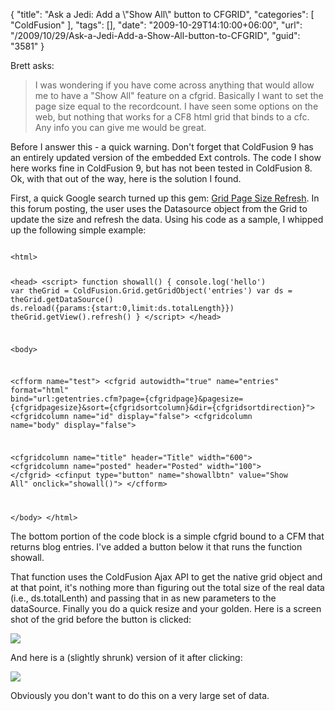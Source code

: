 {
	"title": "Ask a Jedi: Add a \\\"Show All\\\" button to CFGRID",
	"categories": [
		"ColdFusion"
	],
	"tags": [],
	"date": "2009-10-29T14:10:00+06:00",
	"url": "/2009/10/29/Ask-a-Jedi-Add-a-Show-All-button-to-CFGRID",
	"guid": "3581"
}

Brett asks:

<blockquote>
I was wondering if you have come across anything that would allow me to
have a "Show All" feature on a cfgrid. Basically I want to set the page size
equal to the recordcount. I have seen some options on the web, but nothing
that works for a CF8 html grid that binds to a cfc. Any info you can give me
would be great.
</blockquote>

Before I answer this - a quick warning. Don't forget that ColdFusion 9 has an entirely updated version of the embedded Ext controls. The code I show here works fine in ColdFusion 9, but has not been tested in ColdFusion 8. Ok, with that out of the way, here is the solution I found.
<!--more-->
First, a quick Google search turned up this gem: <a href="http://www.extjs.com/forum/archive/index.php/t-5524.html">Grid Page Size Refresh</a>. In this forum posting, the user uses the Datasource object from the Grid to update the size and refresh the data. Using his code as a sample, I whipped up the following simple example:

<code>
&lt;html&gt;

&lt;head&gt;
&lt;script&gt;
function showall() {
	console.log('hello')
	var theGrid = ColdFusion.Grid.getGridObject('entries')
	var ds = theGrid.getDataSource()
	ds.reload({params:{start:0,limit:ds.totalLength}})
	theGrid.getView().refresh()
}
&lt;/script&gt;
&lt;/head&gt;

&lt;body&gt;

&lt;cfform name="test"&gt;
&lt;cfgrid autowidth="true" name="entries" format="html" bind="url:getentries.cfm?page={cfgridpage}&pagesize={cfgridpagesize}&sort={cfgridsortcolumn}&dir={cfgridsortdirection}"&gt;
   &lt;cfgridcolumn name="id" display="false"&gt;
   &lt;cfgridcolumn name="body" display="false"&gt;

   &lt;cfgridcolumn name="title" header="Title" width="600"&gt;
   &lt;cfgridcolumn name="posted" header="Posted" width="100"&gt;
&lt;/cfgrid&gt;
&lt;cfinput type="button" name="showallbtn" value="Show All" onclick="showall()"&gt;
&lt;/cfform&gt;

&lt;/body&gt;
&lt;/html&gt;
</code>

The bottom portion of the code block is a simple cfgrid bound to a CFM that returns blog entries. I've added a button below it that runs the function showall.

That function uses the ColdFusion Ajax API to get the native grid object and at that point, it's nothing more than figuring out the total size of the real data (i.e., ds.totalLenth) and passing that in as new parameters to the dataSource. Finally you do a quick resize and your golden. Here is a screen shot of the grid before the button is clicked:

<img src="https://static.raymondcamden.com/images/Screen shot 2009-10-29 at 12.05.22 PM.png" />

And here is a (slightly shrunk) version of it after clicking:

<img src="https://static.raymondcamden.com/images/cfjedi/Screen shot 2009-10-29 at 12.05.56 PM.png" />

Obviously you don't want to do this on a very large set of data.